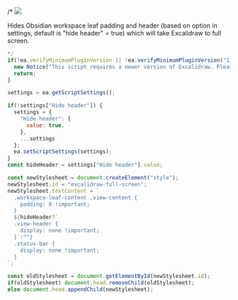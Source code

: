 /* 
![](https://raw.githubusercontent.com/zsviczian/obsidian-excalidraw-plugin/master/images/ea-toggle-fullscreen.jpg)

Hides Obsidian workspace leaf padding and header (based on option in settings, default is "hide header" = true) which will take Excalidraw to full screen.

```javascript
*/
if(!ea.verifyMinimumPluginVersion || !ea.verifyMinimumPluginVersion("1.5.21")) {
  new Notice("This script requires a newer version of Excalidraw. Please install the latest version.");
  return;
}

settings = ea.getScriptSettings();

if(!settings["Hide header"]) {
  settings = {
    "Hide header": {
      value: true,
	},
    ...settings
  };
  ea.setScriptSettings(settings);
}
const hideHeader = settings["Hide header"].value;

const newStylesheet = document.createElement("style");
newStylesheet.id = "excalidraw-full-screen";
newStylesheet.textContent = `
  .workspace-leaf-content .view-content {
    padding: 0 !important;
  }
  ${hideHeader?`
  .view-header {
    display: none !important;
  }`:""}
  .status-bar {
    display: none !important;
  }
`;

const oldStylesheet = document.getElementById(newStylesheet.id);
if(oldStylesheet) document.head.removeChild(oldStylesheet);	
else document.head.appendChild(newStylesheet);